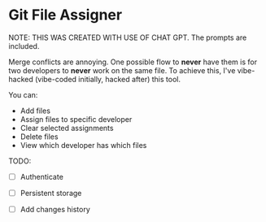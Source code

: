 # Git File Assigner

NOTE: THIS WAS CREATED WITH USE OF CHAT GPT. The prompts are included.

Merge conflicts are annoying. One possible flow to **never** have them is for two developers to **never** work on the same file. To achieve this, I've vibe-hacked (vibe-coded initially, hacked after) this tool.

You can:
- Add files
- Assign files to specific developer
- Clear selected assignments
- Delete files
- View which developer has which files

TODO:
- [ ] Authenticate
- [ ] Persistent storage
- [ ] Add changes history


